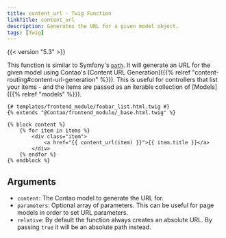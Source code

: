 ```yaml
---
title: content_url - Twig Function
linkTitle: content_url
description: Generates the URL for a given model object.
tags: [Twig]
---
```


{{< version "5.3" >}}

This function is similar to Symfony's [`path`](https://symfony.com/doc/current/reference/twig_reference.html#path).
It will generate an URL for the given model using Contao's
[Content URL Generation]({{% relref "content-routing#content-url-generation" %}}). This is useful for controllers that list
your items - and the items are passed as an iterable collection of [Models]({{% relref "models" %}}).

```twig
{# templates/frontend_module/foobar_list.html.twig #}
{% extends "@Contao/frontend_module/_base.html.twig" %}

{% block content %}
    {% for item in items %}
        <div class="item">
            <a href="{{ content_url(item) }}">{{ item.title }}</a>
        </div>
    {% endfor %}
{% endblock %}
```

## Arguments

* `content`: The Contao model to generate the URL for.
* `parameters`: Optional array of parameters. This can be useful for page models in order to set URL parameters.
* `relative`: By default the function always creates an absolute URL. By passing `true` it will be an absolute path instead.

